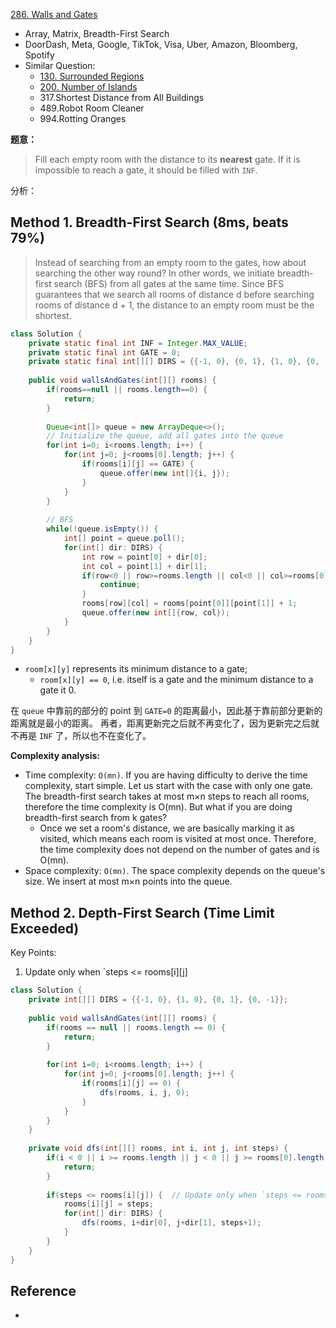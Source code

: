 [286. Walls and Gates](https://leetcode.com/problems/walls-and-gates/)

* Array, Matrix, Breadth-First Search
* DoorDash, Meta, Google, TikTok, Visa, Uber, Amazon, Bloomberg, Spotify
* Similar Question:
    * [130. Surrounded Regions](https://leetcode.com/problems/surrounded-regions/)
    * [200. Number of Islands](https://leetcode.com/problems/number-of-islands/)
    * 317.Shortest Distance from All Buildings
    * 489.Robot Room Cleaner
    * 994.Rotting Oranges


**题意：**
> Fill each empty room with the distance to its **nearest** gate. If it is impossible to reach a gate, it should be filled with `INF`.

分析：

## Method 1. Breadth-First Search (8ms, beats 79%)
> Instead of searching from an empty room to the gates, how about searching the other way round? 
> In other words, we initiate breadth-first search (BFS) from all gates at the same time. 
> Since BFS guarantees that we search all rooms of distance d before searching rooms of distance d + 1, 
> the distance to an empty room must be the shortest.

```java
class Solution {
    private static final int INF = Integer.MAX_VALUE;
    private static final int GATE = 0;
    private static final int[][] DIRS = {{-1, 0}, {0, 1}, {1, 0}, {0, -1}}; // up, right, down left
    
    public void wallsAndGates(int[][] rooms) {
        if(rooms==null || rooms.length==0) {
            return;
        }
        
        Queue<int[]> queue = new ArrayDeque<>();
        // Initialize the queue, add all gates into the queue
        for(int i=0; i<rooms.length; i++) {
            for(int j=0; j<rooms[0].length; j++) {
                if(rooms[i][j] == GATE) {
                    queue.offer(new int[]{i, j});
                }
            }
        }
        
        // BFS
        while(!queue.isEmpty()) {
            int[] point = queue.poll();
            for(int[] dir: DIRS) {
                int row = point[0] + dir[0];
                int col = point[1] + dir[1];
                if(row<0 || row>=rooms.length || col<0 || col>=rooms[0].length || rooms[row][col]!=INF) {
                    continue;
                }
                rooms[row][col] = rooms[point[0]][point[1]] + 1;
                queue.offer(new int[]{row, col});
            }
        }
    }
}
```

* `room[x][y]` represents its minimum distance to a gate;
    * `room[x][y] == 0`, i.e. itself is a gate and the minimum distance to a gate it 0.

在 `queue` 中靠前的部分的 point 到 `GATE=0` 的距离最小，因此基于靠前部分更新的距离就是最小的距离。
再者，距离更新完之后就不再变化了，因为更新完之后就不再是 `INF` 了，所以也不在变化了。

**Complexity analysis:**
* Time complexity: `O(mn)`. If you are having difficulty to derive the time complexity, start simple. Let us start with the case with only one gate. The breadth-first search takes at most m×n steps to reach all rooms, therefore the time complexity is O(mn). But what if you are doing breadth-first search from k gates?
  * Once we set a room's distance, we are basically marking it as visited, which means each room is visited at most once. Therefore, the time complexity does not depend on the number of gates and is O(mn).
* Space complexity: `O(mn)`. The space complexity depends on the queue's size. We insert at most m×n points into the queue.


## Method 2. Depth-First Search (Time Limit Exceeded)
Key Points:
1. Update only when `steps <= rooms[i][j]
```java
class Solution {
    private int[][] DIRS = {{-1, 0}, {1, 0}, {0, 1}, {0, -1}};
    
    public void wallsAndGates(int[][] rooms) {
        if(rooms == null || rooms.length == 0) {
            return;
        }
        
        for(int i=0; i<rooms.length; i++) {
            for(int j=0; j<rooms[0].length; j++) {
                if(rooms[i][j] == 0) {
                    dfs(rooms, i, j, 0);
                }
            }
        }
    }
    
    private void dfs(int[][] rooms, int i, int j, int steps) {
        if(i < 0 || i >= rooms.length || j < 0 || j >= rooms[0].length || rooms[i][j] == -1) {
            return;
        }
        
        if(steps <= rooms[i][j]) {  // Update only when `steps <= rooms[i][j]
            rooms[i][j] = steps;
            for(int[] dir: DIRS) {
                dfs(rooms, i+dir[0], j+dir[1], steps+1);
            }
        }
    }
}
```


## Reference
* 